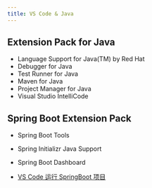 ```yaml
---
title: VS Code & Java
---
```


## Extension Pack for Java

- Language Support for Java(TM) by Red Hat
- Debugger for Java
- Test Runner for Java
- Maven for Java
- Project Manager for Java
- Visual Studio IntelliCode

## Spring Boot Extension Pack

- Spring Boot Tools
- Spring Initializr Java Support
- Spring Boot Dashboard

- [VS Code 运行 SpringBoot 项目](https://cloud.tencent.com/developer/article/1631134)
